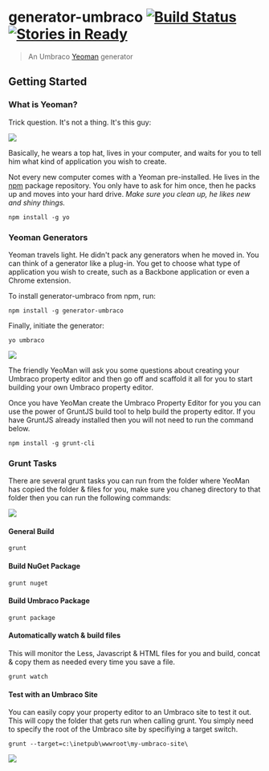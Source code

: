 # generator-umbraco [![Build Status](https://secure.travis-ci.org/warrenbuckley/generator-umbraco.png?branch=master)](https://travis-ci.org/warrenbuckley/generator-umbraco) [![Stories in Ready](https://badge.waffle.io/warrenbuckley/generator-umbraco.png?label=ready&title=Ready)](https://waffle.io/warrenbuckley/generator-umbraco)

> An Umbraco [Yeoman](http://yeoman.io) generator

## Getting Started

### What is Yeoman?

Trick question. It's not a thing. It's this guy:

![](http://i.imgur.com/JHaAlBJ.png)

Basically, he wears a top hat, lives in your computer, and waits for you to tell him what kind of application you wish to create.

Not every new computer comes with a Yeoman pre-installed. He lives in the [npm](https://npmjs.org) package repository. You only have to ask for him once, then he packs up and moves into your hard drive. *Make sure you clean up, he likes new and shiny things.*

```
npm install -g yo
```

### Yeoman Generators

Yeoman travels light. He didn't pack any generators when he moved in. You can think of a generator like a plug-in. You get to choose what type of application you wish to create, such as a Backbone application or even a Chrome extension.

To install generator-umbraco from npm, run:

```
npm install -g generator-umbraco
```

Finally, initiate the generator:

```
yo umbraco
```
![](https://raw.github.com/warrenbuckley/generator-umbraco/master/yo-umbraco.gif)


The friendly YeoMan will ask you some questions about creating your Umbraco property editor and then go off and scaffold it all for you to start building your own Umbraco property editor.

Once you have YeoMan create the Umbraco Property Editor for you you can use the power of GruntJS build tool to help build the property editor. If you have GruntJS already installed then you will not need to run the command below.

```
npm install -g grunt-cli
```

### Grunt Tasks
There are several grunt tasks you can run from the folder where YeoMan has copied the folder & files for you, make sure you chaneg directory to that folder then you can run the following commands:

![](https://raw.github.com/warrenbuckley/generator-umbraco/master/yo-umbraco-grunt.gif)


#### General Build
```
grunt
```

#### Build NuGet Package
```
grunt nuget
```

#### Build Umbraco Package
```
grunt package
```

#### Automatically watch & build files
This will monitor the Less, Javascript & HTML files for you and build, concat & copy them as needed every time you save a file.
```
grunt watch
```

#### Test with an Umbraco Site
You can easily copy your property editor to an Umbraco site to test it out. This will copy the folder that gets run when calling grunt. You simply need to specify the root of the Umbraco site by specifiying a target switch.
```
grunt --target=c:\inetpub\wwwroot\my-umbraco-site\
```

![](https://raw.github.com/warrenbuckley/generator-umbraco/master/yo-umbraco-grunt-target.gif)

